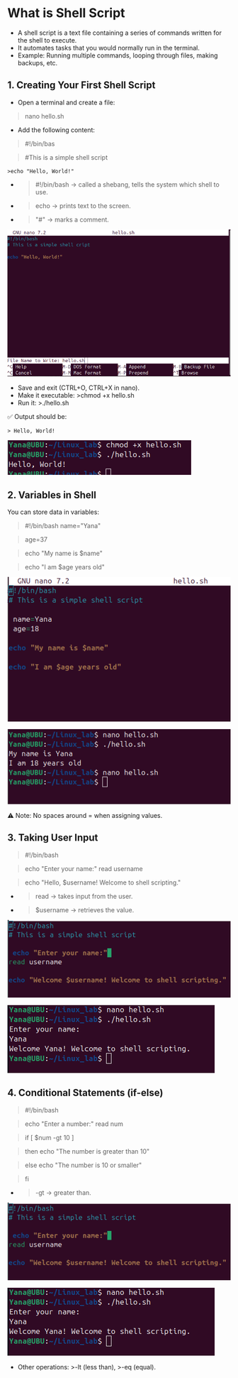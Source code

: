 # What is Shell Script
   * A shell script is a text file containing a series of commands written for the shell to execute.
   * It automates tasks that you would normally run in the terminal.
   * Example: Running multiple commands, looping through files, making backups, etc.

## 1. Creating Your First Shell Script
   * Open a terminal and create a file:
   >nano hello.sh
   * Add the following content:
   >#!/bin/bas  
   
   >#This is a simple shell script
    
    >echo "Hello, World!"

   * >#!/bin/bash
    → called a shebang, tells the system which shell to use.
   * >echo 
    → prints text to the screen.
   * >"#"  → marks a comment.

   ![alt text](<Screenshot from 2025-08-25 09-06-11.png>)

   
   * Save and exit (CTRL+O, CTRL+X in nano).
   * Make it executable:
    >chmod +x hello.sh
   * Run it:
    >./hello.sh

✅ Output should be:
    
    > Hello, World!

![alt text](<Screenshot from 2025-08-25 11-16-52-1.png>)
##  2. Variables in Shell
You can store data in variables:
>#!/bin/bash
name="Yana"

>age=37

>echo "My name is $name"

>echo "I am $age years old"

![alt text](<Screenshot from 2025-08-24 08-28-35.png>)

![alt text](<Screenshot from 2025-08-24 08-29-29.png>)

⚠️ Note: No spaces around = when assigning values.

## 3. Taking User Input
>#!/bin/bash

>echo "Enter your name:"
read username

>echo "Hello, $username! Welcome to shell scripting."

   * >read → takes input from the user.
   * >$username → retrieves the value.

![alt text](<Screenshot from 2025-08-24 08-34-50.png>)

![alt text](<Screenshot from 2025-08-24 08-35-46.png>)
## 4. Conditional Statements (if-else)
>#!/bin/bash

>echo "Enter a number:"
read num

>if [ $num -gt 10 ]

>then
    echo "The number is greater than 10"

>else
    echo "The number is 10 or smaller"

>fi
   * >-gt → greater than.

![alt text](<Screenshot from 2025-08-24 08-34-50.png>)

![alt text](<Screenshot from 2025-08-24 08-35-46.png>)
   * Other operations:
    >-lt
    (less than),
    >-eq 
    (equal).
    
